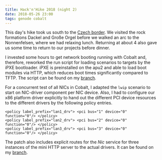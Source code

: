 ```yaml
---
title: Hack'n'Hike 2018 (night 2)
date: 2018-05-26 23:00
tags: genode cobalt
---
```


This day's hike took us south to the
[Czech border](https://osm.org/go/0Mg7A5xL--). We visited the rock formations
Dackel and Große Orgel before we walked an arc to the Nonnenfelsen, where we
had relaxing lunch. Returning at about 4 also gave us some time to return to
our projects before dinner.

I invested some hours to get network booting running with Cobalt and,
therefore, reworked the run script for loading scenarios to targets by the iPXE
bootloader. iPXE is preinstalled on the apu2 and able to load boot modules via
HTTP, which reduces boot times significantly compared to TFTP. The script can
be found on my
[branch](https://github.com/chelmuth/genode/blob/cobalt/tool/run/load/cobalt).

For a concurrent test of all NICs in Cobalt, I adapted the `lwip` scenario to
start on NIC-driver component per NIC device. Also, I had to configure our x86
platform driver explicitly to hand out the different PCI device resources to
the different drivers by the following policy entries.

```
<policy label_prefix="lan1_drv"> <pci bus="1" device="0" function="0"/> </policy>
<policy label_prefix="lan2_drv"> <pci bus="2" device="0" function="0"/> </policy>
<policy label_prefix="lan3_drv"> <pci bus="3" device="0" function="0"/> </policy>
```

The patch also includes explicit routes for the *Nic* service for three
instances of the mini HTTP server to the actual drivers. It can be found on my
[branch](https://github.com/chelmuth/genode/commits/cobalt).
